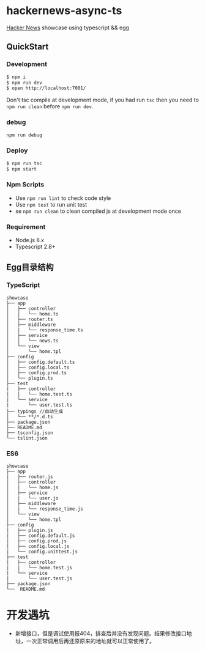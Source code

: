 # hackernews-async-ts

[Hacker News](https://news.ycombinator.com/) showcase using typescript && egg

## QuickStart

### Development

```bash
$ npm i
$ npm run dev
$ open http://localhost:7001/
```

Don't tsc compile at development mode, if you had run `tsc` then you need to `npm run clean` before `npm run dev`.

### debug
```bash
npm run debug
```

### Deploy

```bash
$ npm run tsc
$ npm start
```

### Npm Scripts

- Use `npm run lint` to check code style
- Use `npm test` to run unit test
- se `npm run clean` to clean compiled js at development mode once

### Requirement

- Node.js 8.x
- Typescript 2.8+

## Egg目录结构
### TypeScript
```
showcase
├── app
│   ├── controller
│   │   └── home.ts
│   ├── router.ts
│   ├── middleware
│   |   └── response_time.ts
│   ├── service
│   │   └── news.ts
│   └── view
│       └── home.tpl
├── config
│   ├── config.default.ts
│   ├── config.local.ts
│   ├── config.prod.ts
│   └── plugin.ts
├── test
|   ├── controller
|   |   └── home.test.ts
|   └── service
|       └── user.test.ts
├── typings //自动生成
│   └── **/*.d.ts
├── package.json
├── README.md
├── tsconfig.json
└── tslint.json
```
### ES6
```
showcase
├── app
|   ├── router.js
│   ├── controller
│   |   └── home.js
│   ├── service
│   |   └── user.js
│   ├── middleware
│   |   └── response_time.js
│   └── view
│       └── home.tpl
├── config
|   ├── plugin.js
|   ├── config.default.js
│   ├── config.prod.js
|   ├── config.local.js
|   └── config.unittest.js
├── test
|   ├── controller
|   |   └── home.test.js
|   └── service
|       └── user.test.js
├── package.json
└──  README.md
```

# 开发遇坑
- 新增接口，但是调试使用报404，排查后并没有发现问题。结果修改接口地址，一次正常调用后再还原原来的地址就可以正常使用了。